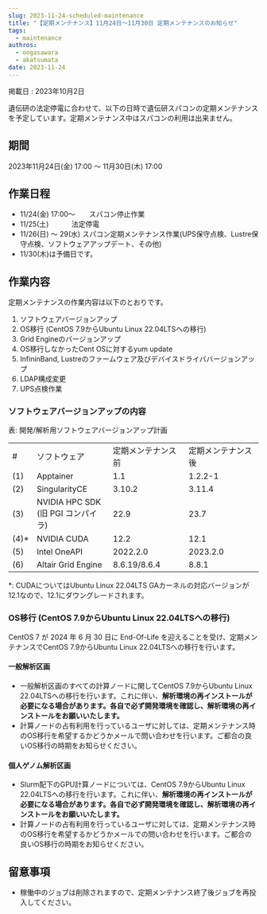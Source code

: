 ```yaml
---
slug: 2023-11-24-scheduled-maintenance
title: "【定期メンテナンス】11月24日～11月30日 定期メンテナンスのお知らせ"
tags:
  - maintenance
authros:
  - oogasawara
  - akatsumata
date: 2023-11-24
---
```


掲載日 : 2023年10月2日


遺伝研の法定停電に合わせて、以下の日時で遺伝研スパコンの定期メンテナンスを予定しています。定期メンテナンス中はスパコンの利用は出来ません。


## 期間

2023年11月24日(金) 17:00 ～ 11月30日(木) 17:00

## 作業日程

- 11/24(金) 17:00～　　スパコン停止作業
- 11/25(土)      　　　法定停電
- 11/26(日) ～ 29(水)   スパコン定期メンテナンス作業(UPS保守点検、Lustre保守点検、ソフトウェアアップデート、その他)
- 11/30(木)は予備日です。

## 作業内容

定期メンテナンスの作業内容は以下のとおりです。

1. ソフトウェアバージョンアップ 
2. OS移行 (CentOS 7.9からUbuntu Linux 22.04LTSへの移行)
3. Grid Engineのバージョンアップ 
4. OS移行しなかったCent OSに対するyum update 
5. InfininBand, Lustreのファームウェア及びデバイスドライババージョンアップ 
6. LDAP構成変更 
7. UPS点検作業

### ソフトウェアバージョンアップの内容

表: 開発/解析用ソフトウェアバージョンアップ計画

<table>
<tr>
  <td>#</td>
  <td>ソフトウェア</td>
  <td>定期メンテナンス前</td>
  <td>定期メンテナンス後</td>
</tr>

<tr>
  <td>(1)</td>
  <td>Apptainer</td>
  <td>1.1</td>
  <td>1.2.2-1</td>
</tr>

<tr>
  <td>(2)</td>
  <td>SingularityCE</td>
  <td>3.10.2</td>
  <td>3.11.4</td>
</tr>

<tr>
  <td>(3)</td>
  <td>NVIDIA HPC SDK<br/>(旧 PGI コンパイラ)	</td>
  <td>22.9</td>
  <td>23.7</td>
</tr>

<tr>
  <td>(4)*</td>
  <td>NVIDIA CUDA</td>
  <td>12.2</td>
  <td>12.1</td>
</tr>

<tr>
  <td>(5)</td>
  <td>Intel OneAPI</td>
  <td>2022.2.0</td>
  <td>2023.2.0</td>
</tr>

<tr>
  <td>(6)</td>
  <td>Altair Grid Engine</td>
  <td>8.6.19/8.6.4</td>
  <td>8.8.1</td>
</tr>

</table>

*: CUDAについてはUbuntu Linux 22.04LTS GAカーネルの対応バージョンが12.1なので、12.1にダウングレードされます。


### OS移行 (CentOS 7.9からUbuntu Linux 22.04LTSへの移行)

CentOS 7 が 2024 年 6 月 30 日に End-Of-Life を迎えることを受け、定期メンテナンスでCentOS 7.9からUbuntu Linux 22.04LTSへの移行を行います。

#### 一般解析区画
-	一般解析区画のすべての計算ノードに関してCentOS 7.9からUbuntu Linux 22.04LTSへの移行を行います。これに伴い、**解析環境の再インストールが必要になる場合があります。各自で必ず開発環境を確認し、解析環境の再インストールをお願いいたします。**
-	計算ノードの占有利用を行っているユーザに対しては、定期メンテナンス時のOS移行を希望するかどうかメールで問い合わせを行います。ご都合の良いOS移行の時期をお知らせください。


#### 個人ゲノム解析区画

-	Slurm配下のGPU計算ノードについては、CentOS 7.9からUbuntu Linux 22.04LTSへの移行を行います。これに伴い、**解析環境の再インストールが必要になる場合があります。各自で必ず開発環境を確認し、解析環境の再インストールをお願いいたします。**
-	計算ノードの占有利用を行っているユーザに対しては、定期メンテナンス時のOS移行を希望するかどうかメールでの問い合わせを行います。ご都合の良いOS移行の時期をお知らせください。


## 留意事項
- 稼働中のジョブは削除されますので、定期メンテナンス終了後ジョブを再投入してください。
